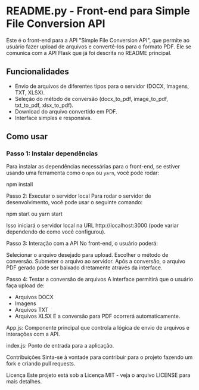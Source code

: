 # README.py - Front-end para Simple File Conversion API

Este é o front-end para a API "Simple File Conversion API", que permite ao usuário fazer upload de arquivos e convertê-los para o formato PDF. Ele se comunica com a API Flask que já foi descrita no README principal.

## Funcionalidades

- Envio de arquivos de diferentes tipos para o servidor (DOCX, Imagens, TXT, XLSX).
- Seleção do método de conversão (docx_to_pdf, image_to_pdf, txt_to_pdf, xlsx_to_pdf).
- Download do arquivo convertido em PDF.
- Interface simples e responsiva.

## Como usar

### Passo 1: Instalar dependências

Para instalar as dependências necessárias para o front-end, se estiver usando uma ferramenta como o `npm` ou `yarn`, você pode rodar:

npm install

Passo 2: Executar o servidor local
Para rodar o servidor de desenvolvimento, você pode usar o seguinte comando:

npm start
ou
yarn start

Isso iniciará o servidor local na URL http://localhost:3000 (pode variar dependendo de como você configurou).

Passo 3: Interação com a API
No front-end, o usuário poderá:

Selecionar o arquivo desejado para upload.
Escolher o método de conversão.
Submeter o arquivo ao servidor.
Após a conversão, o arquivo PDF gerado pode ser baixado diretamente através da interface.

Passo 4: Testar a conversão de arquivos
A interface permitirá que o usuário faça upload de:

- Arquivos DOCX
- Imagens
- Arquivos TXT
- Arquivos XLSX
  E a conversão para PDF ocorrerá automaticamente.

App.js: Componente principal que controla a lógica de envio de arquivos e interações com a API.

index.js: Ponto de entrada para a aplicação.

Contribuições
Sinta-se à vontade para contribuir para o projeto fazendo um fork e criando pull requests.

Licença
Este projeto está sob a Licença MIT - veja o arquivo LICENSE para mais detalhes.
